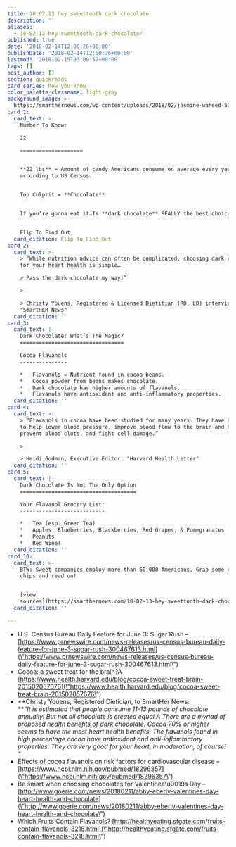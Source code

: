 ```yaml
---
title: 18.02.13 hey sweettooth dark chocolate
description: ''
aliases:
  - 18-02-13-hey-sweettooth-dark-chocolate/
published: true
date: '2018-02-14T12:00:26+00:00'
publishDate: '2018-02-14T12:00:26+00:00'
lastmod: '2018-02-15T03:00:57+00:00'
tags: []
post_author: []
section: quickreads
card_series: now you know
color_palette_classname: light-gray
background_image: >-
  https://smarthernews.com/wp-content/uploads/2018/02/jasmine-waheed-503125-360x360.jpg
card_1:
  card_text: >-
    Number To Know:  

    22

    ====================


    **22 lbs** = Amount of candy Americans consume on average every year,
    according to US Census.


    Top Culprit = **Chocolate**


    If you’re gonna eat it…Is **dark chocolate** REALLY the best choice?


    Flip To Find Out
  card_citation: Flip To Find Out
card_2:
  card_text: >-
    > “While nutrition advice can often be complicated, choosing dark chocolate
    for your heart health is simple…  

    > Pass the dark chocolate my way!”

    > 

    > Christy Youens, Registered & Licensed Dietitian (RD, LD) interview with
    "SmartHER News"
  card_citation: ''
card_3:
  card_text: |-
    Dark Chocolate: What’s The Magic?
    =================================

    Cocoa Flavanols
    ---------------

    *   Flavanols = Nutrient found in cocoa beans.
    *   Cocoa powder from beans makes chocolate.
    *   Dark chocolate has higher amounts of flavanols.
    *   Flavanols have antioxidant and anti-inflammatory properties.
  card_citation: ''
card_4:
  card_text: >-
    > “Flavanols in cocoa have been studied for many years. They have been shown
    to help lower blood pressure, improve blood flow to the brain and heart,
    prevent blood clots, and fight cell damage.”

    > 

    > Heidi Godman, Executive Editor, "Harvard Health Letter"
  card_citation: ''
card_5:
  card_text: |-
    Dark Chocolate Is Not The Only Option
    =====================================

    Your Flavanol Grocery List:
    ---------------------------

    *   Tea (esp. Green Tea)
    *   Apples, Blueberries, Blackberries, Red Grapes, & Pomegranates
    *   Peanuts
    *   Red Wine!
  card_citation: ''
card_10:
  card_text: >-
    BTW: Sweet companies employ more than 60,000 Americans. Grab some chocolate
    chips and read on!


    [view
    sources](https://smarthernews.com/18-02-13-hey-sweettooth-dark-chocolate/)
  card_citation: ''

---
```

*   U.S. Census Bureau Daily Feature for June 3: Sugar Rush – [https://www.prnewswire.com/news-releases/us-census-bureau-daily-feature-for-june-3-sugar-rush-300467613.html](\"https://www.prnewswire.com/news-releases/us-census-bureau-daily-feature-for-june-3-sugar-rush-300467613.html\")
*   Cocoa: a sweet treat for the brain?A [https://www.health.harvard.edu/blog/cocoa-sweet-treat-brain-201502057676](\"https://www.health.harvard.edu/blog/cocoa-sweet-treat-brain-201502057676\")
*   **Christy Youens, Registered Dietician, to SmartHer News:  
    **_“It is estimated that people consume 11-13 pounds of chocolate annually! But not all chocolate is created equal.A_ _There are a myriad of proposed health benefits of dark chocolate. Cocoa 70% or higher seems to have the most heart health benefits. The flavanols found in high percentage cocoa have antioxidant and anti-inflammatory properties. They are very good for your heart, in moderation, of course! “_
*   Effects of cocoa flavanols on risk factors for cardiovascular disease – [https://www.ncbi.nlm.nih.gov/pubmed/18296357](\"https://www.ncbi.nlm.nih.gov/pubmed/18296357\")
*   Be smart when choosing chocolates for Valentinea\\u0019s Day – [http://www.goerie.com/news/20180211/abby-eberly-valentines-day-heart-health-and-chocolate](\"http://www.goerie.com/news/20180211/abby-eberly-valentines-day-heart-health-and-chocolate\")
*   Which Fruits Contain Flavanols? [http://healthyeating.sfgate.com/fruits-contain-flavanols-3218.html](\"http://healthyeating.sfgate.com/fruits-contain-flavanols-3218.html\")